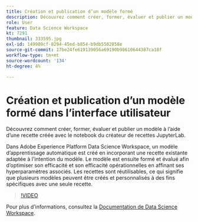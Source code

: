 ```yaml
---
title: Création et publication d’un modèle formé
description: Découvrez comment créer, former, évaluer et publier un modèle à l’aide d’une recette créée avec le notebook du créateur de recettes JupyterLab.
role: User
feature: Data Science Workspace
kt: 7291
thumbnail: 333595.jpg
exl-id: 149909cf-8294-45ed-b854-b9db5582858e
source-git-commit: 17be24fe619139056a69190b98610644387ca18f
workflow-type: tm+mt
source-wordcount: '134'
ht-degree: 4%

---
```


# Création et publication d’un modèle formé dans l’interface utilisateur

Découvrez comment créer, former, évaluer et publier un modèle à l’aide d’une recette créée avec le notebook du créateur de recettes JupyterLab.

Dans Adobe Experience Platform Data Science Workspace, un modèle d’apprentissage automatique est créé en incorporant une recette existante adaptée à l’intention du modèle. Le modèle est ensuite formé et évalué afin d’optimiser son efficacité et son efficacité opérationnelles en affinant ses hyperparamètres associés. Les recettes sont réutilisables, ce qui signifie que plusieurs modèles peuvent être créés et personnalisés à des fins spécifiques avec une seule recette.

>[!VIDEO](https://video.tv.adobe.com/v/333595)

Pour plus d’informations, consultez la [Documentation de Data Science Workspace](https://experienceleague.adobe.com/docs/experience-platform/data-science-workspace/home.html?lang=fr).
